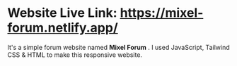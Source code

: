# Website Live Link:  https://mixel-forum.netlify.app/

It's a simple forum website named **Mixel Forum** . I used JavaScript, Tailwind CSS & HTML to make this responsive website.
